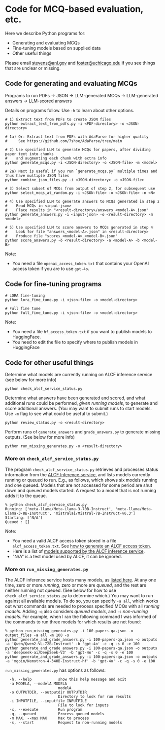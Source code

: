 # Code for MCQ-based evaluation, etc.

Here we describe Python programs for:
* Generating and evaluating MCQs
* Fine-tuning models based on supplied data
* Other useful things

Please email stevens@anl.gov and foster@uchicago.edu if you see things that are unclear or missing.

## Code for generating and evaluating MCQs

Programs to run PDFs &rarr; JSON &rarr; LLM-generated MCQs &rarr; LLM-generated answers &rarr; LLM-scored answers

Details on programs follow. Use `-h` to learn about other options.
```
# 1) Extract text from PDFs to create JSON files
python extract_text_from_pdfs.py -i <PDF-directory> -o <JSON-directory>

# 1a) Or: Extract text from PDFs with AdaParse for higher quality
#     See https://github.com/7shoe/AdaParse/tree/main

# 2) Use specified LLM to generate MCQs for papers, after dividing paper text into chunks
#    and augmenting each chunk with extra info
python generate_mcqs.py -i <JSON-directory> -o <JSON-file> -m <model>

# 2a) Next is useful if you run `generate_mcqs.py` multiple times and thus have multiple JSON files
python combine_json_files.py -i <JSON-directory> -o <JSON-file>

# 3) Select subset of MCQs from output of step 2, for subsequent use
python select_mcqs_at_random.py -i <JSON-file> -o <JSON-file> -n <N>

# 4) Use specified LLM to generate answers to MCQs generated in step 2
#    Read MCQs in <input-json>
#    Place results in "<result-directory>/answers_<model-A>.json"
python generate_answers.py -i <input-json> -o <result-directory> -m <model>

# 5) Use specified LLM to score answers to MCQs generated in step 4
#    Look for file "answers_<model-A>.json" in <result-directory>
#    Produce file "scores_<model-A>_<model-B>.json"
python score_answers.py -o <result-directory> -a <model-A> -b <model-B>
```
Note:
* You need a file `openai_access_token.txt` that contains your OpenAI access token if you are to use `gpt-4o`.

## Code for fine-tuning programs
```
# LORA fine-tuning
python lora_fine_tune.py -i <json-file> -o <model-directory>

# Full fine tune
python full_fine_tune.py -i <json-file> -o <model-directory>
```
Note:
* You need a file `hf_access_token.txt` if you want to publish models to HuggingFace.
* You need to edit the file to specify where to publish models in HuggingFace

## Code for other useful things

Determine what models are currently running on ALCF inference service (see below for more info)
```
python check_alcf_service_status.py
```
Determine what answers have been generated and scored, and what additional runs could be performed, _given running models_, to generate and score additional answers. (You may want to submit runs to start models. Use `-m` flag to see what could be useful to submit.) 
```
python review_status.py -o <result-directory>
```
Perform runs of `generate_answers` and `grade_answers.py` to generate missing outputs. (See below for more info)
```
python run_missing_generates.py -o <result-directory>
```

### More on `check_alcf_service_status.py` 

The program `check_alcf_service_status.py` retrieves and processes status information from the [ALCF Inference service](https://github.com/argonne-lcf/inference-endpoints), and lists models currently running or queued to run. E.g., as follows, which shows six models running and one queued. Models that are not accessed for some period are shut down and queued models started. A request to a model that is not running adds it to the queue.
```
% python check_alcf_service_status.py
Running: ['meta-llama/Meta-Llama-3-70B-Instruct', 'meta-llama/Meta-Llama-3-8B-Instruct', 'mistralai/Mistral-7B-Instruct-v0.3']
Starting: ['N/A']
Queued : []
```
Note:
* You need a valid ALCF access token stored in a file `alcf_access_token.txt`.  See [how to generate an ALCF access token](https://github.com/argonne-lcf/inference-endpoints?tab=readme-ov-file#authentication).
* Here is a list of [models supported by the ALCF inference service](https://github.com/argonne-lcf/inference-endpoints?tab=readme-ov-file#-available-models).
* "N/A" is a test model used by ALCF, it can be ignored.

### More on `run_missing_generates.py`

The ALCF inference service hosts many models, as [listed here](https://github.com/argonne-lcf/inference-endpoints?tab=readme-ov-file#-available-models). At any one time, zero or more *running*, zero or more are *queued*, and the rest are neither running not queued. (See below for how to use `check_alcf_service_status.py` to determine which.)
You may want to run against all available models. To do so, you can specify `-a all`, which works out what commands are needed to process specified MCQs with all *running models*. Adding `-q` also considers *queued models*, and `-s` *non-running models*. For example, when I ran the following command I was informed of the commands to run three models for which results are not found:
```
% python run_missing_generates.py -i 100-papers-qa.json -o output_files -a all -m 100 -s
python generate_and_grade_answers.py -i 100-papers-qa.json -o outputs -a 'Qwen/Qwen2-VL-72B-Instruct' -b 'gpt-4o' -c -q -s 0 -e 100
python generate_and_grade_answers.py -i 100-papers-qa.json -o outputs -a 'deepseek-ai/DeepSeek-V3' -b 'gpt-4o' -c -q -s 0 -e 100
python generate_and_grade_answers.py -i 100-papers-qa.json -o outputs -a 'mgoin/Nemotron-4-340B-Instruct-hf' -b 'gpt-4o' -c -q -s 0 -e 100
```

`run_missing_generates.py` has options as follows:

```
  -h, --help            show this help message and exit
  -a MODELA, --modelA MODELA
                        modelA
  -o OUTPUTDIR, --outputdir OUTPUTDIR
                        Directory to look for run results
  -i INPUTFILE, --inputfile INPUTFILE
                        File to look for inputs
  -x, --execute         Run program
  -q, --queued          Process queued models
  -m MAX, --max MAX     Max to process
  -s, --start           Request to non-running models
```




